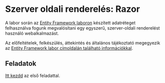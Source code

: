 # Szerver oldali renderelés: Razor

A labor során az [Entity Framework laboron](../ef/README.md) készített adatréteget felhasználva fogunk megvalósítani egy egyszerű, szerver-oldali renderelést használó webalkalmazást.

Az előfeltételek, felkészülés, áttekintés és általános tájékoztató megegyezik az [Entity Framework labor címoldalán található információkkal](../ef/README.md).

## Feladatok

[Itt kezdd](Feladat-1.md) az első feladattal.
